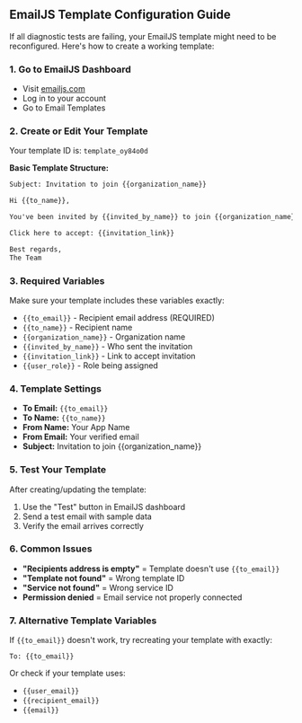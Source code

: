 ## EmailJS Template Configuration Guide

If all diagnostic tests are failing, your EmailJS template might need to be reconfigured. Here's how to create a working template:

### 1. Go to EmailJS Dashboard
- Visit [emailjs.com](https://emailjs.com)
- Log in to your account
- Go to Email Templates

### 2. Create or Edit Your Template
Your template ID is: `template_oy84o0d`

**Basic Template Structure:**
```html
Subject: Invitation to join {{organization_name}}

Hi {{to_name}},

You've been invited by {{invited_by_name}} to join {{organization_name}} as a {{user_role}}.

Click here to accept: {{invitation_link}}

Best regards,
The Team
```

### 3. Required Variables
Make sure your template includes these variables exactly:
- `{{to_email}}` - Recipient email address (REQUIRED)
- `{{to_name}}` - Recipient name
- `{{organization_name}}` - Organization name
- `{{invited_by_name}}` - Who sent the invitation
- `{{invitation_link}}` - Link to accept invitation
- `{{user_role}}` - Role being assigned

### 4. Template Settings
- **To Email:** `{{to_email}}`
- **To Name:** `{{to_name}}`
- **From Name:** Your App Name
- **From Email:** Your verified email
- **Subject:** Invitation to join {{organization_name}}

### 5. Test Your Template
After creating/updating the template:
1. Use the "Test" button in EmailJS dashboard
2. Send a test email with sample data
3. Verify the email arrives correctly

### 6. Common Issues
- **"Recipients address is empty"** = Template doesn't use `{{to_email}}`
- **"Template not found"** = Wrong template ID
- **"Service not found"** = Wrong service ID
- **Permission denied** = Email service not properly connected

### 7. Alternative Template Variables
If `{{to_email}}` doesn't work, try recreating your template with exactly:
```
To: {{to_email}}
```

Or check if your template uses:
- `{{user_email}}`
- `{{recipient_email}}`
- `{{email}}`

